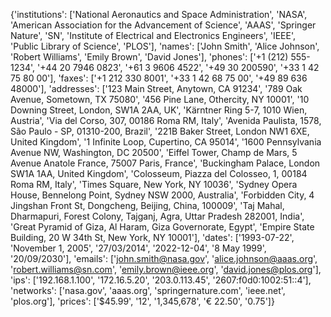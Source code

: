 {'institutions': ['National Aeronautics and Space Administration', 'NASA', 'American Association for the Advancement of Science', 'AAAS', 'Springer Nature', 'SN', 'Institute of Electrical and Electronics Engineers', 'IEEE', 'Public Library of Science', 'PLOS'], 'names': ['John Smith', 'Alice Johnson', 'Robert Williams', 'Emily Brown', 'David Jones'], 'phones': ['+1 (212) 555-1234', '+44 20 7946 0823', '+61 3 9606 4522', '+49 30 200590', '+33 1 42 75 80 00'], 'faxes': ['+1 212 330 8001', '+33 1 42 68 75 00', '+49 89 636 48000'], 'addresses': ['123 Main Street, Anytown, CA 91234', '789 Oak Avenue, Sometown, TX 75080', '456 Pine Lane, Othercity, NY 10001', '10 Downing Street, London, SW1A 2AA, UK', 'Kärntner Ring 5-7, 1010 Wien, Austria', 'Via del Corso, 307, 00186 Roma RM, Italy', 'Avenida Paulista, 1578, São Paulo - SP, 01310-200, Brazil', '221B Baker Street, London NW1 6XE, United Kingdom', '1 Infinite Loop, Cupertino, CA 95014', '1600 Pennsylvania Avenue NW, Washington, DC 20500', 'Eiffel Tower, Champ de Mars, 5 Avenue Anatole France, 75007 Paris, France', 'Buckingham Palace, London SW1A 1AA, United Kingdom', 'Colosseum, Piazza del Colosseo, 1, 00184 Roma RM, Italy', 'Times Square, New York, NY 10036', 'Sydney Opera House, Bennelong Point, Sydney NSW 2000, Australia', 'Forbidden City, 4 Jingshan Front St, Dongcheng, Beijing, China, 100009', 'Taj Mahal, Dharmapuri, Forest Colony, Tajganj, Agra, Uttar Pradesh 282001, India', 'Great Pyramid of Giza, Al Haram, Giza Governorate, Egypt', 'Empire State Building, 20 W 34th St, New York, NY 10001'], 'dates': ['1993-07-22', 'November 1, 2005', '27/03/2014', '2022-12-04', '8 May 1999', '20/09/2030'], 'emails': ['john.smith@nasa.gov', 'alice.johnson@aaas.org', 'robert.williams@sn.com', 'emily.brown@ieee.org', 'david.jones@plos.org'], 'ips': ['192.168.1.100', '172.16.5.20', '203.0.113.45', '2607:f0d0:1002:51::4'], 'networks': ['nasa.gov', 'aaas.org', 'springernature.com', 'ieee.net', 'plos.org'], 'prices': ['$45.99', '12', '1,345,678', '€ 22.50', '0.75']}